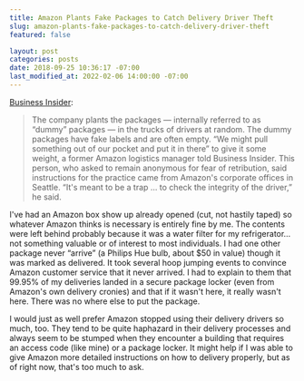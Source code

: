 ```yaml
---
title: Amazon Plants Fake Packages to Catch Delivery Driver Theft
slug: amazon-plants-fake-packages-to-catch-delivery-driver-theft
featured: false

layout: post
categories: posts
date: 2018-09-25 10:36:17 -07:00
last_modified_at: 2022-02-06 14:00:00 -07:00
---
```


[Business Insider](https://www.businessinsider.com/amazon-sets-traps-for-drivers-2018-9):

>  The company plants the packages — internally referred to as “dummy” packages — in the trucks of drivers at random. The dummy packages have fake labels and are often empty.
> “We might pull something out of our pocket and put it in there” to give it some weight, a former Amazon logistics manager told Business Insider. This person, who asked to remain anonymous for fear of retribution, said instructions for the practice came from Amazon's corporate offices in Seattle.
> “It's meant to be a trap … to check the integrity of the driver,” he said.

I've had an Amazon box show up already opened (cut, not hastily taped) so whatever Amazon thinks is necessary is entirely fine by me. The contents were left behind probably because it was a water filter for my refrigerator… not something valuable or of interest to most individuals. I had one other package never “arrive” (a Philips Hue bulb, about $50 in value) though it was marked as delivered. It took several hoop jumping events to convince Amazon customer service that it never arrived. I had to explain to them that 99.95% of my deliveries landed in a secure package locker (even from Amazon's own delivery cronies) and that if it wasn't here, it really wasn't here. There was no where else to put the package.

I would just as well prefer Amazon stopped using their delivery drivers so much, too. They tend to be quite haphazard in their delivery processes and always seem to be stumped when they encounter a building that requires an access code (like mine) or a package locker. It might help if I was able to give Amazon more detailed instructions on how to delivery properly, but as of right now, that's too much to ask.

